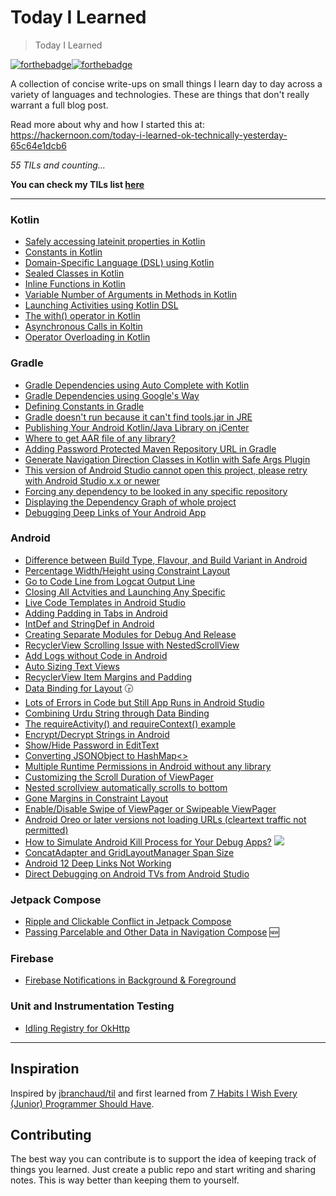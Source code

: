 # Today I Learned
> Today I Learned

[![forthebadge](https://forthebadge.com/images/badges/built-with-love.svg)](https://wajahatkarim.com)[![forthebadge](https://forthebadge.com/images/badges/makes-people-smile.svg)](https://wajahatkarim.com)

A collection of concise write-ups on small things I learn day to day across a variety of languages and technologies. These are things that don't really warrant a full blog post.  

Read more about why and how I started this at: https://hackernoon.com/today-i-learned-ok-technically-yesterday-65c64e1dcb6

_55 TILs and counting..._

**You can check my TILs list [here](https://wajahatkarim.com/tags/today-i-learned/)**

---
### Kotlin
- [Safely accessing lateinit properties in Kotlin](kotlin/lateinit-safe-access.md)
- [Constants in Kotlin](kotlin/constants-in-kotlin.md)
- [Domain-Specific Language (DSL) using Kotlin](kotlin/dsl-kotlin.md)
- [Sealed Classes in Kotlin](kotlin/sealed-classes.md)
- [Inline Functions in Kotlin](kotlin/inline-funs.md) 
- [Variable Number of Arguments in Methods in Kotlin](kotlin/varargs.md)
- [Launching Activities using Kotlin DSL](kotlin/activity-dsl.md)
- [The with() operator in Kotlin](kotlin/with-kotlin.md) 
- [Asynchronous Calls in Koltin](kotlin/async-kotlin.md)
- [Operator Overloading in Kotlin](kotlin/op-loading.md)

### Gradle
- [Gradle Dependencies using Auto Complete with Kotlin](kotlin/gradle-autocomplete.md)
- [Gradle Dependencies using Google's Way](gradle/gradle-google-way.md)
- [Defining Constants in Gradle](gradle/gradle-constants.md)
- [Gradle doesn't run because it can't find tools.jar in JRE](gradle/gradle-jre.md)
- [Publishing Your Android Kotlin/Java Library on jCenter](gradle/jcenter-pub.md)
- [Where to get AAR file of any library?](gradle/aar-file.md)
- [Adding Password Protected Maven Repository URL in Gradle](gradle/pass-gradle.md)
- [Generate Navigation Direction Classes in Kotlin with Safe Args Plugin](gradle/dir-classes-kotlin.md)
- [This version of Android Studio cannot open this project, please retry with Android Studio x.x or newer](gradle/android-studio-version-build-fail.md)
- [Forcing any dependency to be looked in any specific repository](gradle/forcing-depenency-for-specific-repository.md) 
- [Displaying the Dependency Graph of whole project](gradle/dependency-graph-project.md) 
- [Debugging Deep Links of Your Android App](gradle/deep-link-debugging.md)

### Android
- [Difference between Build Type, Flavour, and Build Variant in Android](android/buildtype-vs-flavour-variant.md)
- [Percentage Width/Height using Constraint Layout](android/percent-constraint-layout.md)
- [Go to Code Line from Logcat Output Line](android/logcat-code.md)
- [Closing All Actvities and Launching Any Specific](android/close-all-acts.md)
- [Live Code Templates in Android Studio](android/live-templates.md)
- [Adding Padding in Tabs in Android](android/tabs-padding.md)
- [IntDef and StringDef in Android](android/int-str-def.md)
- [Creating Separate Modules for Debug And Release](android/debug-release-modules.md)
- [RecyclerView Scrolling Issue with NestedScrollView](android/recycler-scrolling.md) 
- [Add Logs without Code in Android](android/logs-without-code.md)
- [Auto Sizing Text Views](android/autosize-textview.md)
- [RecyclerView Item Margins and Padding](android/recyclerview-margins.md)
- [Data Binding for <include> Layout](android/include-databinding.md) :clock330:
- [Lots of Errors in Code but Still App Runs in Android Studio](android/errors-app-run.md)
- [Combining Urdu String through Data Binding](android/combine-str-urdu.md)
- [The requireActivity() and requireContext() example](android/req-act.md)
- [Encrypt/Decrypt Strings in Android](android/encryptdec.md)
- [Show/Hide Password in EditText](android/show-hide-pass.md)
- [Converting JSONObject to HashMap<>](android/convert-json-map.md)
- [Multiple Runtime Permissions in Android without any library](android/runtime-perms.md)
- [Customizing the Scroll Duration of ViewPager](android/viewpager-scroll-duration.md) 
- [Nested scrollview automatically scrolls to bottom](android/nested-scroll-view-bottom.md)
- [Gone Margins in Constraint Layout](android/gone-margins-constraint.md)
- [Enable/Disable Swipe of ViewPager or Swipeable ViewPager](android/swipeable-viewpager.md)
- [Android Oreo or later versions not loading URLs (cleartext traffic not permitted)](android/OreoUrlsLoading.md)
- [How to Simulate Android Kill Process for Your Debug Apps?](android/android-kill-simulate.md) ![](https://img.shields.io/badge/%F0%9F%93%84%20-NEW-red.svg)
- [ConcatAdapter and GridLayoutManager Span Size](android/concat-adapter-with-spansize.md)
- [Android 12 Deep Links Not Working](android/android-12-deep-links-not-verified.md)
- [Direct Debugging on Android TVs from Android Studio](android/debugging-on-tv.md)

### Jetpack Compose
- [Ripple and Clickable Conflict in Jetpack Compose](compose/ripple-clickable.md)
- [Passing Parcelable and Other Data in Navigation Compose](compose/navigation-data-transfer.md) :new:

### Firebase
- [Firebase Notifications in Background & Foreground](firebase/notifs-background.md)

### Unit and Instrumentation Testing
- [Idling Registry for OkHttp](testing/idling-registry.md)

---
## Inspiration
Inspired by [jbranchaud/til](https://github.com/jbranchaud/til) and first
learned from
[7 Habits I Wish Every (Junior) Programmer Should Have](https://medium.com/@shekhargulati/7-habits-i-wish-every-junior-programmer-should-have-d0d6d8a972c9#.s4lq904g9).

## Contributing

The best way you can contribute is to support the idea of keeping track of things you learned. Just create a public repo and start writing and sharing notes. This is way better than keeping them to yourself.

